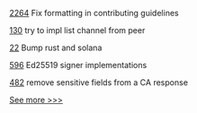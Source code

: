 
[2264](https://github.com/hyperledger/bevel/pull/2264) Fix formatting in contributing guidelines

[130](https://github.com/hyperledger/fabric-admin-sdk/pull/130) try to impl list channel from peer

[22](https://github.com/hyperledger/solang-llvm/pull/22) Bump rust and solana

[596](https://github.com/hyperledger/fabric-gateway/pull/596) Ed25519 signer implementations

[482](https://github.com/hyperledger-labs/fabric-operations-console/pull/482) remove sensitive fields from a CA response


[See more >>>](https://start-here.hyperledger.org/pull-requests)
